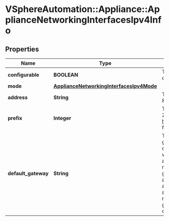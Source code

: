 # VSphereAutomation::Appliance::ApplianceNetworkingInterfacesIpv4Info

## Properties
Name | Type | Description | Notes
------------ | ------------- | ------------- | -------------
**configurable** | **BOOLEAN** | The specified network interface is configurable or not. | [optional] 
**mode** | [**ApplianceNetworkingInterfacesIpv4Mode**](ApplianceNetworkingInterfacesIpv4Mode.md) |  | [optional] 
**address** | **String** | The IPv4 address, for example, \&quot;10.20.80.191\&quot;. | [optional] 
**prefix** | **Integer** | The IPv4 CIDR prefix, for example, 24.  See http://www.oav.net/mirrors/cidr.html for netmask-to-prefix conversion. | [optional] 
**default_gateway** | **String** | The IPv4 address of the default gateway. This configures the global default gateway on the appliance with the specified gateway address and interface. This gateway replaces the existing default gateway configured on the appliance. However, if the gateway address is link-local, then it is added for that interface. This does not support configuration of multiple global default gateways through different interfaces. | [optional] 



